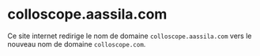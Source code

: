 # colloscope.aassila.com

Ce site internet redirige le nom de domaine `colloscope.aassila.com` vers le nouveau nom de domaine `colloscope.com`.
